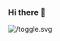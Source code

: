 ### Hi there 👋

![/toggle.svg](https://i3hz5hhpl1.execute-api.us-east-1.amazonaws.com/default/helloWorld)



